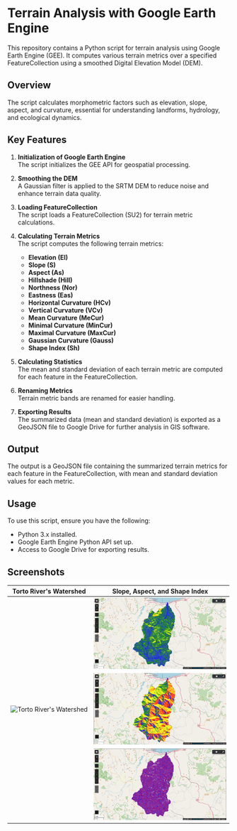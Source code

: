# Terrain Analysis with Google Earth Engine

This repository contains a Python script for terrain analysis using Google Earth Engine (GEE). It computes various terrain metrics over a specified FeatureCollection using a smoothed Digital Elevation Model (DEM).

## Overview

The script calculates morphometric factors such as elevation, slope, aspect, and curvature, essential for understanding landforms, hydrology, and ecological dynamics.

## Key Features

1. **Initialization of Google Earth Engine**  
   The script initializes the GEE API for geospatial processing.

2. **Smoothing the DEM**  
   A Gaussian filter is applied to the SRTM DEM to reduce noise and enhance terrain data quality.

3. **Loading FeatureCollection**  
   The script loads a FeatureCollection (SU2) for terrain metric calculations.

4. **Calculating Terrain Metrics**  
   The script computes the following terrain metrics:
   - **Elevation (El)**
   - **Slope (S)**
   - **Aspect (As)**
   - **Hillshade (Hill)**
   - **Northness (Nor)**
   - **Eastness (Eas)**
   - **Horizontal Curvature (HCv)**
   - **Vertical Curvature (VCv)**
   - **Mean Curvature (MeCur)**
   - **Minimal Curvature (MinCur)**
   - **Maximal Curvature (MaxCur)**
   - **Gaussian Curvature (Gauss)**
   - **Shape Index (Sh)**

5. **Calculating Statistics**  
   The mean and standard deviation of each terrain metric are computed for each feature in the FeatureCollection.

6. **Renaming Metrics**  
   Terrain metric bands are renamed for easier handling.

7. **Exporting Results**  
   The summarized data (mean and standard deviation) is exported as a GeoJSON file to Google Drive for further analysis in GIS software.

## Output

The output is a GeoJSON file containing the summarized terrain metrics for each feature in the FeatureCollection, with mean and standard deviation values for each metric.

## Usage

To use this script, ensure you have the following:

- Python 3.x installed.
- Google Earth Engine Python API set up.
- Access to Google Drive for exporting results.

## Screenshots

<table class="tg">
  <thead>
    <tr>
      <th class="tg-0pky">Torto River's Watershed</th>
      <th class="tg-0pky">Slope, Aspect, and Shape Index</th>
    </tr>
  </thead>
  <tbody>
    <tr>
      <td class="tg-0pky" rowspan="3"><img src="TORTO.png" alt="Torto River's Watershed" width="400"/></td> <!-- Increased size for TORTO image -->
      <td class="tg-0pky"><img src="Slope.png" alt="Slope" width="300"/></td> <!-- Increased size for Slope -->
    </tr>
    <tr>
      <td class="tg-0pky"><img src="Aspect.png" alt="Aspect" width="300"/></td> <!-- Increased size for Aspect -->
    </tr>
    <tr>
      <td class="tg-0pky"><img src="Shape_Index.png" alt="Shape Index" width="300"/></td> <!-- Increased size for Shape Index -->
    </tr>
  </tbody>
</table>
